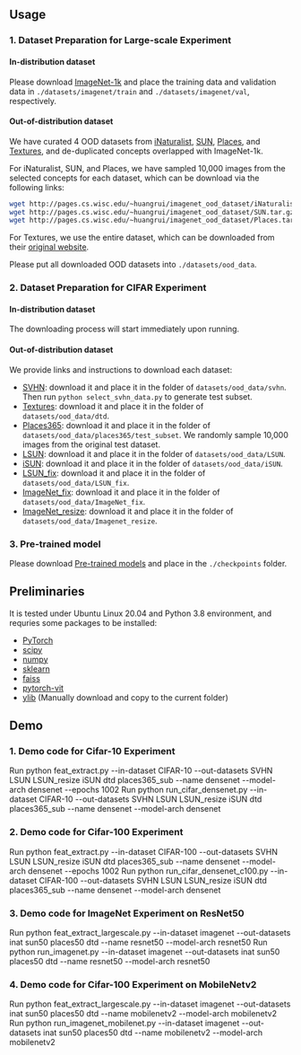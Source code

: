 
## Usage

### 1. Dataset Preparation for Large-scale Experiment 

#### In-distribution dataset

Please download [ImageNet-1k](http://www.image-net.org/challenges/LSVRC/2012/index) and place the training data and validation data in
`./datasets/imagenet/train` and  `./datasets/imagenet/val`, respectively.

#### Out-of-distribution dataset

We have curated 4 OOD datasets from 
[iNaturalist](https://arxiv.org/pdf/1707.06642.pdf), 
[SUN](https://vision.princeton.edu/projects/2010/SUN/paper.pdf), 
[Places](http://places2.csail.mit.edu/PAMI_places.pdf), 
and [Textures](https://arxiv.org/pdf/1311.3618.pdf), 
and de-duplicated concepts overlapped with ImageNet-1k.

For iNaturalist, SUN, and Places, we have sampled 10,000 images from the selected concepts for each dataset,
which can be download via the following links:
```bash
wget http://pages.cs.wisc.edu/~huangrui/imagenet_ood_dataset/iNaturalist.tar.gz
wget http://pages.cs.wisc.edu/~huangrui/imagenet_ood_dataset/SUN.tar.gz
wget http://pages.cs.wisc.edu/~huangrui/imagenet_ood_dataset/Places.tar.gz
```

For Textures, we use the entire dataset, which can be downloaded from their
[original website](https://www.robots.ox.ac.uk/~vgg/data/dtd/).

Please put all downloaded OOD datasets into `./datasets/ood_data`.

### 2. Dataset Preparation for CIFAR Experiment 

#### In-distribution dataset

The downloading process will start immediately upon running. 

#### Out-of-distribution dataset


We provide links and instructions to download each dataset:

* [SVHN](http://ufldl.stanford.edu/housenumbers/test_32x32.mat): download it and place it in the folder of `datasets/ood_data/svhn`. Then run `python select_svhn_data.py` to generate test subset.
* [Textures](https://www.robots.ox.ac.uk/~vgg/data/dtd/download/dtd-r1.0.1.tar.gz): download it and place it in the folder of `datasets/ood_data/dtd`.
* [Places365](http://data.csail.mit.edu/places/places365/test_256.tar): download it and place it in the folder of `datasets/ood_data/places365/test_subset`. We randomly sample 10,000 images from the original test dataset. 
* [LSUN](https://www.dropbox.com/s/fhtsw1m3qxlwj6h/LSUN.tar.gz): download it and place it in the folder of `datasets/ood_data/LSUN`.
* [iSUN](https://www.dropbox.com/s/ssz7qxfqae0cca5/iSUN.tar.gz): download it and place it in the folder of `datasets/ood_data/iSUN`.
* [LSUN_fix](https://drive.google.com/file/d/1KVWj9xpHfVwGcErH5huVujk9snhEGOxE/view?usp=sharing): download it and place it in the folder of `datasets/ood_data/LSUN_fix`.
* [ImageNet_fix](https://drive.google.com/file/d/1sO_-noq10mmziB1ECDyNhD5T4u5otyKA/view?usp=sharing): download it and place it in the folder of `datasets/ood_data/ImageNet_fix`.
* [ImageNet_resize](https://www.dropbox.com/s/kp3my3412u5k9rl/Imagenet_resize.tar.gz): download it and place it in the folder of `datasets/ood_data/Imagenet_resize`.

[//]: # (For example, run the following commands in the **root** directory to download **LSUN**:)

[//]: # (```)

[//]: # (cd datasets/ood_datasets)

[//]: # (wget https://www.dropbox.com/s/fhtsw1m3qxlwj6h/LSUN.tar.gz)

[//]: # (tar -xvzf LSUN.tar.gz)

[//]: # (```)


### 3.  Pre-trained model

Please download [Pre-trained models](https://drive.google.com/file/d/1PJ5SXx0MLvq8kSZ4dmdAJaR77BHz5Y-6/view?usp=sharing) and place in the `./checkpoints` folder.

## Preliminaries
It is tested under Ubuntu Linux 20.04 and Python 3.8 environment, and requries some packages to be installed:
* [PyTorch](https://pytorch.org/)
* [scipy](https://github.com/scipy/scipy)
* [numpy](http://www.numpy.org/)
* [sklearn](https://scikit-learn.org/stable/)
* [faiss](https://github.com/facebookresearch/faiss)
* [pytorch-vit](https://github.com/lukemelas/PyTorch-Pretrained-ViT)
* [ylib](https://github.com/sunyiyou/ylib) (Manually download and copy to the current folder)

## Demo
### 1. Demo code for Cifar-10 Experiment 
Run python feat_extract.py --in-dataset CIFAR-10  --out-datasets SVHN LSUN LSUN_resize iSUN dtd places365_sub --name densenet  --model-arch densenet --epochs 1002
Run python run_cifar_densenet.py --in-dataset CIFAR-10  --out-datasets SVHN LSUN LSUN_resize iSUN dtd places365_sub --name densenet  --model-arch densenet

### 2. Demo code for Cifar-100 Experiment 
Run python feat_extract.py --in-dataset CIFAR-100  --out-datasets SVHN LSUN LSUN_resize iSUN dtd places365_sub --name densenet  --model-arch densenet --epochs 1002
Run python run_cifar_densenet_c100.py --in-dataset CIFAR-100  --out-datasets SVHN LSUN LSUN_resize iSUN dtd places365_sub --name densenet  --model-arch densenet

### 3. Demo code for ImageNet Experiment on ResNet50
Run python feat_extract_largescale.py --in-dataset imagenet  --out-datasets inat sun50 places50 dtd  --name resnet50  --model-arch resnet50
Run python run_imagenet.py --in-dataset imagenet  --out-datasets inat sun50 places50 dtd  --name resnet50  --model-arch resnet50

### 4. Demo code for Cifar-100 Experiment on MobileNetv2
Run python feat_extract_largescale.py --in-dataset imagenet  --out-datasets inat sun50 places50 dtd  --name mobilenetv2  --model-arch mobilenetv2
Run python run_imagenet_mobilenet.py --in-dataset imagenet  --out-datasets inat sun50 places50 dtd  --name mobilenetv2  --model-arch mobilenetv2


